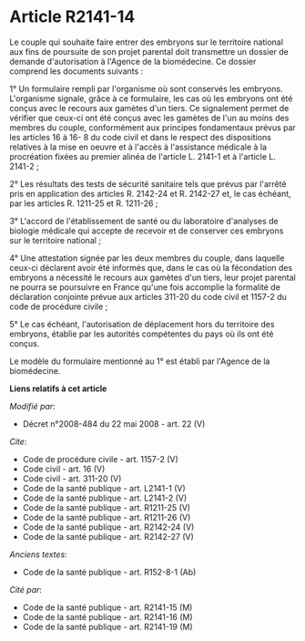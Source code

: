 # Article R2141-14

Le couple qui souhaite faire entrer des embryons sur le territoire national aux fins de poursuite de son projet parental doit
transmettre un dossier de demande d'autorisation à l'Agence de la biomédecine. Ce dossier comprend les documents suivants : 

1° Un formulaire rempli par l'organisme où sont conservés les embryons. L'organisme signale, grâce à ce formulaire, les cas
où les embryons ont été conçus avec le recours aux gamètes d'un tiers. Ce signalement permet de vérifier que ceux-ci ont été
conçus avec les gamètes de l'un au moins des membres du couple, conformément aux principes fondamentaux prévus par les
articles 16 à 16- 8 du code civil et dans le respect des dispositions relatives à la mise en oeuvre et à l'accès à
l'assistance médicale à la procréation fixées au premier alinéa de l'article L. 2141-1 et à l'article L. 2141-2 ; 

2° Les résultats des tests de sécurité sanitaire tels que prévus par l'arrêté pris en application des articles R. 2142-24 et
R. 2142-27 et, le cas échéant, par les articles R. 1211-25 et R. 1211-26 ; 

3° L'accord de l'établissement de santé ou du laboratoire d'analyses de biologie médicale qui accepte de recevoir et de
conserver ces embryons sur le territoire national ; 

4° Une attestation signée par les deux membres du couple, dans laquelle ceux-ci déclarent avoir été informés que, dans le cas
où la fécondation des embryons a nécessité le recours aux gamètes d'un tiers, leur projet parental ne pourra se poursuivre en
France qu'une fois accomplie la formalité de déclaration conjointe prévue aux articles 311-20 du code civil et 1157-2 du code
de procédure civile ; 

5° Le cas échéant, l'autorisation de déplacement hors du territoire des embryons, établie par les autorités compétentes du
pays où ils ont été conçus. 

Le modèle du formulaire mentionné au 1° est établi par l'Agence de la biomédecine.

**Liens relatifs à cet article**

_Modifié par_:

  - Décret n°2008-484 du 22 mai 2008 - art. 22 (V)

_Cite_:

  - Code de procédure civile - art. 1157-2 (V)
  - Code civil - art. 16 (V)
  - Code civil - art. 311-20 (V)
  - Code de la santé publique - art. L2141-1 (V)
  - Code de la santé publique - art. L2141-2 (V)
  - Code de la santé publique - art. R1211-25 (V)
  - Code de la santé publique - art. R1211-26 (V)
  - Code de la santé publique - art. R2142-24 (V)
  - Code de la santé publique - art. R2142-27 (V)

_Anciens textes_:

  - Code de la santé publique - art. R152-8-1 (Ab)

_Cité par_:

  - Code de la santé publique - art. R2141-15 (M)
  - Code de la santé publique - art. R2141-16 (M)
  - Code de la santé publique - art. R2141-19 (M)
